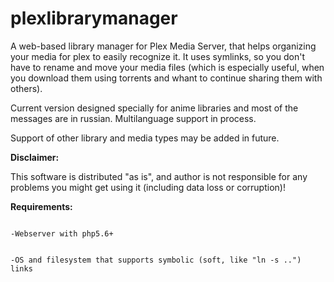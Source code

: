 # plexlibrarymanager
A web-based library manager for Plex Media Server, that helps organizing your media for plex to easily recognize it. 
It uses symlinks, so you don't have to rename and move your media files (which is especially useful, when you download them using torrents and whant to continue sharing them with others).

Current version designed specially for anime libraries and most of the messages are in russian. Multilanguage support in process. 

Support of other library and media types may be added in future.

<b>Disclaimer:</b>

This software is distributed "as is", and author is not responsible for any problems you might get using it (including data loss or corruption)!

<b>Requirements:</b>

<code>
-Webserver with php5.6+
  
-OS and filesystem that supports symbolic (soft, like "ln -s ..") links
</code>
